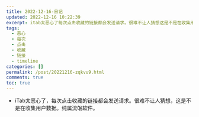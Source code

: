 ```yaml
---
title: 2022-12-16-日记
updated: 2022-12-16 10:22:39
excerpt: itab太恶心了每次点击收藏的链接都会发送请求。很难不让人猜想这是不是在收集用户数据。纯属流氓软件。
tags:
  - 恶心
  - 每次
  - 点击
  - 收藏
  - 链接
  - timeline
categories: []
permalink: /post/20221216-zqkvu9.html
comments: true
toc: true
---
```

* iTab太恶心了，每次点击收藏的链接都会发送请求。很难不让人猜想，这是不是在收集用户数据。纯属流氓软件。

‍